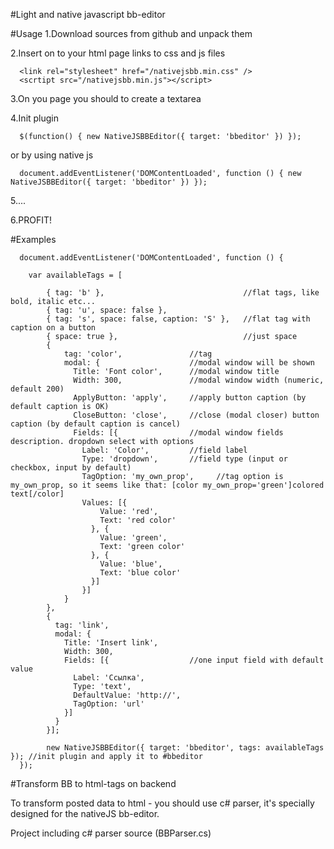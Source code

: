 #Light and native javascript bb-editor

#Usage
1.Download sources from github and unpack them

2.Insert on to your html page links to css and js files

      <link rel="stylesheet" href="/nativejsbb.min.css" />
      <scrtipt src="/nativejsbb.min.js"></script>
  
3.On you page you should to create a textarea

4.Init plugin

      $(function() { new NativeJSBBEditor({ target: 'bbeditor' }) });

  or by using native js

      document.addEventListener('DOMContentLoaded', function () { new NativeJSBBEditor({ target: 'bbeditor' }) });
  
5....

6.PROFIT!


#Examples

      document.addEventListener('DOMContentLoaded', function () {
        
        var availableTags = [
        
            { tag: 'b' },                               //flat tags, like bold, italic etc...
            { tag: 'u', space: false },
            { tag: 's', space: false, caption: 'S' },   //flat tag with caption on a button
            { space: true },                            //just space
            {
                tag: 'color',               //tag
                modal: {                    //modal window will be shown
                  Title: 'Font color',      //modal window title
                  Width: 300,               //modal window width (numeric, default 200)
                  ApplyButton: 'apply',     //apply button caption (by default caption is OK)
                  CloseButton: 'close',     //close (modal closer) button caption (by default caption is cancel)
                  Fields: [{                //modal window fields description. dropdown select with options
                    Label: 'Color',         //field label
                    Type: 'dropdown',       //field type (input or checkbox, input by default)
                    TagOption: 'my_own_prop',     //tag option is my_own_prop, so it seems like that: [color my_own_prop='green']colored text[/color]
                    Values: [{
                        Value: 'red',
                        Text: 'red color'
                      }, {
                        Value: 'green',
                        Text: 'green color'
                      }, {
                        Value: 'blue',
                        Text: 'blue color'
                      }]
                    }]
                }
            },
            {
              tag: 'link',
              modal: {
                Title: 'Insert link',
                Width: 300,
                Fields: [{                  //one input field with default value
                  Label: 'Ссылка',
                  Type: 'text',
                  DefaultValue: 'http://',
                  TagOption: 'url'
                }]
              }
            }];
            
            new NativeJSBBEditor({ target: 'bbeditor', tags: availableTags }); //init plugin and apply it to #bbeditor
      });
  
#Transform BB to html-tags on backend
  
  To transform posted data to html - you should use c# parser, it's specially designed for the nativeJS bb-editor.
  
  Project including c# parser source (BBParser.cs)
